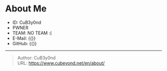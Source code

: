 # About Me


- ID: CuB3y0nd
- PWNER
- TEAM: NO TEAM :(
- E-Mail: {{<link href="mailto:root@cubeyond.net" content="root@cubeyond.net">}}
- GitHub: {{<link href="https://github.com/CuB3y0nd" content="CuB3y0nd">}}


---

> Author: CuB3y0nd  
> URL: https://www.cubeyond.net/en/about/  

